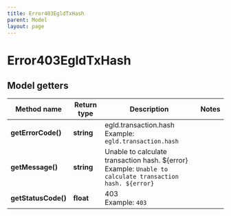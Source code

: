 ```yaml
---
title: Error403EgldTxHash
parent: Model
layout: page
---
```


# Error403EgldTxHash

## Model getters

Method name | Return type | Description | Notes
------------ | ------------- | ------------- | -------------
**getErrorCode()** | **string** | egld.transaction.hash <br>Example: `egld.transaction.hash` |
**getMessage()** | **string** | Unable to calculate transaction hash. ${error} <br>Example: `Unable to calculate transaction hash. ${error}` |
**getStatusCode()** | **float** | 403 <br>Example: `403` |

